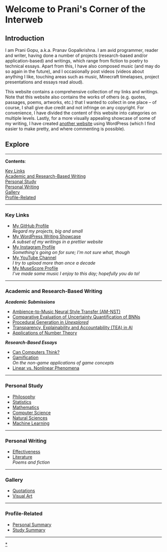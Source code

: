 # Welcome to Prani's Corner of the Interweb
## Introduction
I am Prani Gopu, a.k.a. Pranav Gopalkrishna. I am avid programmer, reader and writer, having done a number of projects (research-based and/or application-based) and writings, which range from fiction to poetry to technical essays. Apart from this, I have also composed music (and may do so again in the future), and I occasionally post videos (videos about anything I like, touching areas such as music, Minecraft timelapses, project presentations and essays read aloud).

This website contains a comprehensive collection of my links and writings. Note that this website also contains the works of others (e.g. quotes, passages, poems, artworks, etc.) that I wanted to collect in one place – of course, I shall give due credit and not infringe on any copyright. For convenience, I have divided the content of this website into categories on multiple levels. Lastly, for a more visually appealing showcase of some of my writing, I have created [another website](https://pranigopu.wordpress.com/) using WordPress (which I find easier to make pretty, and where commenting is possible).

## Explore

---

**Contents**:

[Key Links](#key-links) <br>
[Academic and Research-Based Writing](#academic-and-research-based-writing) <br>
[Personal Study](#personal-study) <br>
[Personal Writing](#personal-writing) <br>
[Gallery](#gallery) <br>
[Profile-Related](#profile-related)


---

### Key Links
- [My GitHub Profile](https://github.com/pranigopu) <br> _Regard my projects, big and small_
- [My WordPress Writing Showcase](https://pranigopu.wordpress.com) <br> _A subset of my writings in a prettier website_
- [My Instagram Profile](https://www.instagram.com/pranigopu) <br> _Something's going on for sure; I'm not sure what, though_
- [My YouTube Channel](https://www.youtube.com/channel/UCcDIAVsQ2kmQLy2Dcnyd_ig) <br> _I try to upload more than once a decade_
- [My MuseScore Profile](https://musescore.com/user/31737238) <br> _I've made some music I enjoy to this day; hopefully you do to!_

---

### Academic and Research-Based Writing
**_Academic Submissions_**

- [Ambience-to-Music Neural Style Transfer (AM-NST)](https://app.readytensor.ai/publications/ambiencetomusic-neural-style-transfer-amnst-2CirVDc5nt0b)
- [Comparative Evaluation of Uncertainty Quantification of BNNs](https://pranigopu.github.io/academic-and-research-based-writing/comparative-evaluation-of-uncertainty-quantification-of-bnns.pdf)
- [Procedural Generation in _Unexplored_](https://pranigopu.github.io/academic-and-research-based-writing/procedural-generation-in-unexplored.pdf)
- [Transparency, Explainability and Accountability (TEA) in AI](https://pranigopu.github.io/academic-and-research-based-writing/report-on-transparency-explainability-and-accountability-in-ai.pdf)
- [Applications of Number Theory](https://pranigopu.github.io/academic-and-research-based-writing/applications-of-number-theory)

**_Research-Based Essays_**

- [Can Computers Think?](https://pranigopu.github.io/academic-and-research-based-writing/can-computers-think.html)
- [Gamification](https://pranigopu.github.io/academic-and-research-based-writing/gamification.html) <br> _On the non-game applications of game concepts_
-  [Linear vs. Nonlinear Phenomena](https://pranigopu.github.io/academic-and-research-based-writing/linear-vs-nonlinear-phenomena.html)

---

### Personal Study
- [Philosophy](https://pranigopu.github.io/philosophy)
- [Statistics](https://pranigopu.github.io/statistics)
- [Mathematics](https://pranigopu.github.io/mathematics)
- [Computer Science](https://pranigopu.github.io/computer-science)
- [Natural Sciences](https://pranigopu.github.io/natural-sciences)
- [Machine Learning](https://pranigopu.github.io/machine-learning)

---

### Personal Writing
- [Effectiveness](https://pranigopu.github.io/effectiveness)
- [Literature](https://pranigopu.github.io/literature) <br> _Poems and fiction_

---

### Gallery
- [Quotations](https://pranigopu.github.io/quotations.html)
- [Visual Art](https://pranigopu.github.io/visual-art)

---

### Profile-Related
- [Personal Summary](https://pranigopu.github.io/personal/personal-summary.html)
- [Study Summary](https://pranigopu.github.io/personal/study-summary.html)


---

[*](https://pranigopu.github.io/handbook)